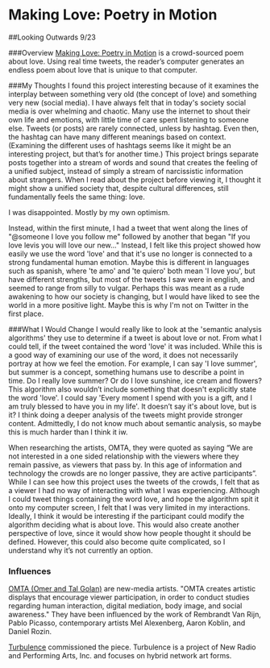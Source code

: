 # Making Love: Poetry in Motion
##Looking Outwards 9/23

###Overview
[Making Love: Poetry in Motion](http://turbulence.org/commissions/PoetryInMotion/) is a crowd-sourced poem about love. Using real time tweets, the reader’s computer generates an endless poem about love that is unique to that computer. 


###My Thoughts
I found this project interesting because of it examines the interplay between something very old (the concept of love) and something very new (social media). I have always felt that in today's society social media is over whelming and chaotic. Many use the internet to shout their own life and emotions, with little time of care spent listening to someone else. Tweets (or posts) are rarely connected, unless by hashtag. Even then, the hashtag can have many different meanings based on context. (Examining the different uses of hashtags seems like it might be an interesting project, but that’s for another time.)
This project brings separate posts together into a stream of words and sound that creates the feeling of a unified subject, instead of simply a stream of narcissistic information about strangers. When I read about the project before viewing it, I thought it might show a unified society that, despite cultural differences, still fundamentally feels the same thing: love.

I was disappointed. Mostly by my own optimism.

Instead, within the first minute, I had a tweet that went along the lines of "@someone I love you follow me" followed by another that began "If you love levis you will love our new..."
Instead, I felt like this project showed how easily we use the word 'love' and that it's use no longer is connected to a strong fundamental human emotion. Maybe this is different in languages such as spanish, where 'te amo' and 'te quiero' both mean 'I love you', but have different strengths, but most of the tweets I saw were in english, and seemed to range from silly to vulgar. Perhaps this was meant as a rude awakening to how our society is changing, but I would have liked to see the world in a more positive light. Maybe this is why I'm not on Twitter in the first place.


###What I Would Change
I would really like to look at the 'semantic analysis algorithms' they use to determine if a tweet is about love or not. From what I could tell, if the tweet contained the word 'love' it was included. While this is a good way of examining our use of the word, it does not necessarily portray at how we feel the emotion. For example, I can say 'I love summer', but summer is a concept, something humans use to describe a point in time. Do I really love summer? Or do I love sunshine, ice cream and flowers? This algorithm also wouldn’t include something that doesn't explicitly state the word 'love'. I could say 'Every moment I spend with you is a gift, and I am truly blessed to have you in my life'. It doesn’t say it's about love, but is it? I think doing a deeper analysis of the tweets might provide stronger content. Admittedly, I do not know much about semantic analysis, so maybe this is much harder than I think it iw.

When researching the artists, OMTA, they were quoted as saying “We are not interested in a one sided relationship with the viewers where they remain passive, as viewers that pass by. In this age of information and technology the crowds are no longer passive, they are active participants”. While I can see how this project uses the tweets of the crowds, I felt that as a viewer I had no way of interacting with what I was experiencing. Although I could tweet things containing the word love, and hope the algorithm spit it onto my computer screen, I felt that I was very limited in my interactions. Ideally, I think it would be interesting if the participant could modify the algorithm deciding what is about love. This would also create another perspective of love, since it would show how people thought it should be defined. However, this could also become quite complicated, so I understand why it’s not currently an option.


### Influences
[OMTA (Omer and Tal Golan)](http://omta.co/about/) are new-media artists. "OMTA creates artistic displays that encourage viewer participation, in order to conduct studies regarding human interaction, digital mediation, body image, and social awareness." They have been influenced by the work of Rembrandt Van Rijn, Pablo Picasso, contemporary artists Mel Alexenberg, Aaron Koblin, and Daniel Rozin.

[Turbulence](http://turbulence.org/) commissioned the piece.  Turbulence is a project of New Radio and Performing Arts, Inc. and focuses on hybrid network art forms.
